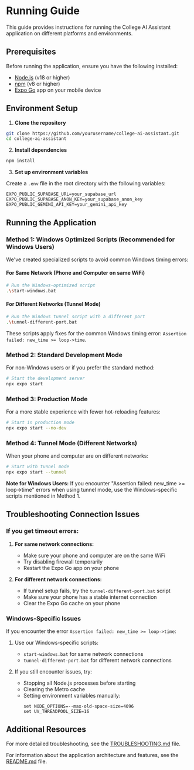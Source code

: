 # Running Guide

This guide provides instructions for running the College AI Assistant application on different platforms and environments.

## Prerequisites

Before running the application, ensure you have the following installed:

- [Node.js](https://nodejs.org/) (v18 or higher)
- [npm](https://www.npmjs.com/) (v8 or higher)
- [Expo Go](https://expo.dev/client) app on your mobile device

## Environment Setup

1. **Clone the repository**

```bash
git clone https://github.com/yourusername/college-ai-assistant.git
cd college-ai-assistant
```

2. **Install dependencies**

```bash
npm install
```

3. **Set up environment variables**

Create a `.env` file in the root directory with the following variables:

```
EXPO_PUBLIC_SUPABASE_URL=your_supabase_url
EXPO_PUBLIC_SUPABASE_ANON_KEY=your_supabase_anon_key
EXPO_PUBLIC_GEMINI_API_KEY=your_gemini_api_key
```

## Running the Application

### Method 1: Windows Optimized Scripts (Recommended for Windows Users)

We've created specialized scripts to avoid common Windows timing errors:

#### For Same Network (Phone and Computer on same WiFi)

```bash
# Run the Windows-optimized script
.\start-windows.bat
```

#### For Different Networks (Tunnel Mode)

```bash
# Run the Windows tunnel script with a different port
.\tunnel-different-port.bat
```

These scripts apply fixes for the common Windows timing error: `Assertion failed: new_time >= loop->time`.

### Method 2: Standard Development Mode

For non-Windows users or if you prefer the standard method:

```bash
# Start the development server
npx expo start
```

### Method 3: Production Mode

For a more stable experience with fewer hot-reloading features:

```bash
# Start in production mode
npx expo start --no-dev
```

### Method 4: Tunnel Mode (Different Networks)

When your phone and computer are on different networks:

```bash
# Start with tunnel mode
npx expo start --tunnel
```

**Note for Windows Users:** If you encounter "Assertion failed: new_time >= loop->time" errors when using tunnel mode, use the Windows-specific scripts mentioned in Method 1.

## Troubleshooting Connection Issues

### If you get timeout errors:

1. **For same network connections:**
   - Make sure your phone and computer are on the same WiFi
   - Try disabling firewall temporarily
   - Restart the Expo Go app on your phone

2. **For different network connections:**
   - If tunnel setup fails, try the `tunnel-different-port.bat` script
   - Make sure your phone has a stable internet connection
   - Clear the Expo Go cache on your phone

### Windows-Specific Issues

If you encounter the error `Assertion failed: new_time >= loop->time`:

1. Use our Windows-specific scripts:
   - `start-windows.bat` for same network connections
   - `tunnel-different-port.bat` for different network connections

2. If you still encounter issues, try:
   - Stopping all Node.js processes before starting
   - Clearing the Metro cache
   - Setting environment variables manually:
     ```
     set NODE_OPTIONS=--max-old-space-size=4096
     set UV_THREADPOOL_SIZE=16
     ```

## Additional Resources

For more detailed troubleshooting, see the [TROUBLESHOOTING.md](./TROUBLESHOOTING.md) file.

For information about the application architecture and features, see the [README.md](./README.md) file.
